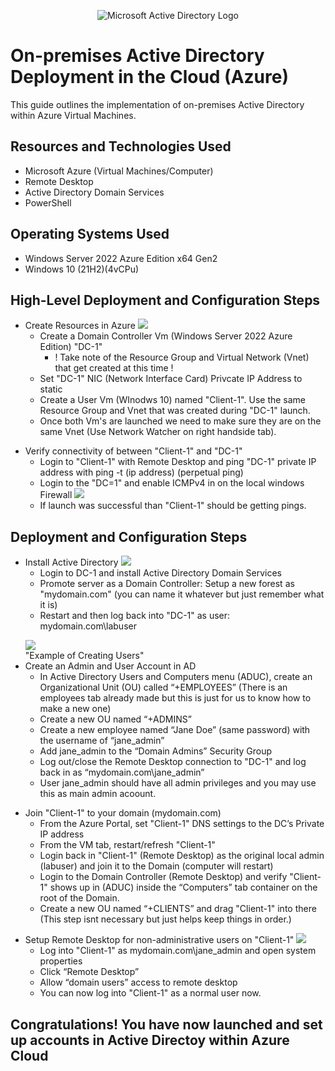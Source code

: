 
<p align="center">
<img src="https://i.imgur.com/pU5A58S.png" alt="Microsoft Active Directory Logo"/>
</p>

<h1>On-premises Active Directory Deployment in the Cloud (Azure)</h1>
This guide outlines the implementation of on-premises Active Directory within Azure Virtual Machines.<br />


<h2>Resources and Technologies Used</h2>

- Microsoft Azure (Virtual Machines/Computer)
- Remote Desktop
- Active Directory Domain Services
- PowerShell

<h2>Operating Systems Used </h2>

- Windows Server 2022 Azure Edition x64 Gen2
- Windows 10 (21H2)(4vCPu)

<h2>High-Level Deployment and Configuration Steps</h2>

<ul><!--Start of main list-->
    <li>Create Resources in Azure
       <img src="https://kb.netop.com/assets/azure_main_screen.png"/>
        <ul><!--Start of nested list-->
         <li>Create a Domain Controller Vm (Windows Server 2022 Azure Edition) "DC-1" 
           <ul><!--Start of nested list-->
            <li>! Take note of the Resource Group and Virtual Network (Vnet) that get created at this time !</li>
           </ul><!--End of nested list-->
             <li>Set "DC-1" NIC (Network Interface Card) Privcate IP Address to static
              <li>Create a User Vm (WInodws 10) named "Client-1". Use the same Resource Group and Vnet that was created during "DC-1" launch.
               <li>Once both Vm's are launched we need to make sure they are on the same Vnet (Use Network Watcher on right handside tab).</li>
       </ul><!--End of nested list-->
    </li>
</ul><!--End of main list-->
      
<ul><!--Start of main list-->
  <li>Verify connectivity of between "Client-1" and "DC-1"
    <ul><!--Start of nested list-->
     <li>Login to "Client-1" with Remote Desktop and ping "DC-1" private IP address with ping -t (ip address) (perpetual ping)
       <li>Login to the "DC=1" and enable ICMPv4 in on the local windows Firewall
         <img src="https://www.rootusers.com/wp-content/uploads/2016/03/windows-firewall-enable-icmpv4-in.png"/>
         <li>If launch was successful than "Client-1" should be getting pings.</li>
    </ul><!--End of nested list-->
  </li>
</ul><!--End of main list-->
         

<h2>Deployment and Configuration Steps</h2>

<ul><!--Start of main list-->
  <li>Install Active Directory
    <img src="https://bigfix-wiki.hcltechsw.com/blogs/bradsexton/resource/BLOGS_UPLOADED_IMAGES/1ad.png"/>
     <ul><!--Start of nested list-->
      <li>Login to DC-1 and install Active Directory Domain Services
        <li>Promote server as a Domain Controller: Setup a new forest as "mydomain.com" (you can name it whatever but just remember what it is)
          <li>Restart and then log back into "DC-1" as user: mydomain.com\labuser</li>
    </ul><!--End of nested list-->
  </li>
</ul><!--End of main list-->

<ul><!--Start of main list-->
  <img src="https://activedirectorypro.com/wp-content/uploads/2016/10/101616_1329_HowtoCreate1.jpg"/> <figcaption>"Example of Creating Users"</figcaption>
  <li>Create an Admin and User Account in AD
    <ul><!--Start of nested list-->
      <li>In Active Directory Users and Computers menu (ADUC), create an Organizational Unit (OU) called “+EMPLOYEES” (There is an employees tab already made but this is just for us to know how to make a new one)
        <li>Create a new OU named “+ADMINS”
          <li>Create a new employee named “Jane Doe” (same password) with the username of “jane_admin”
            <li>Add jane_admin to the “Domain Admins” Security Group
              <li>Log out/close the Remote Desktop connection to "DC-1" and log back in as “mydomain.com\jane_admin”
                <li>User jane_admin should have all admin privileges and you may use this as main admin acoount.</li>
    </ul><!--End of nested list-->
  </li>
</ul><!--End of main list-->

<ul><!--Star of main list-->
  <li>Join "Client-1" to your domain (mydomain.com)
    <ul><!--Star of nested list-->
      <li>From the Azure Portal, set "Client-1" DNS settings to the DC’s Private IP address
        <li>From the VM tab, restart/refresh "Client-1"
          <li>Login back in "Client-1" (Remote Desktop) as the original local admin (labuser) and join it to the Domain (computer will restart)
            <li>Login to the Domain Controller (Remote Desktop) and verify "Client-1" shows up in (ADUC) inside the “Computers” tab container on the root of the Domain.
              <li>Create a new OU named “+CLIENTS” and drag "Client-1" into there (This step isnt necessary but just helps keep things in order.)</li>
    </ul><!--End of nested list-->
  </li>
</ul><!--End of main list-->

<ul><!--Start of main list-->
  <li>Setup Remote Desktop for non-administrative users on "Client-1"
    <img src="https://i.pcmag.com/imagery/articles/07J3Zzrlg7xVwiZgRJLdfju-164..v1650900080.png"/>
    <ul><!--Start of nested list-->
      <li>Log into "Client-1" as mydomain.com\jane_admin and open system properties
        <li>Click “Remote Desktop”
          <li>Allow “domain users” access to remote desktop
            <li>You can now log into "Client-1" as a normal user now.</li>
    </ul><!--End of nested list-->
  </li>
</ul><!--End of main list-->
<h2>Congratulations! You have now launched and set up accounts in Active Directoy within Azure Cloud</h2>
<br />
